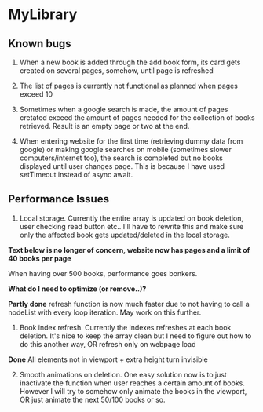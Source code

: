 # MyLibrary









## Known bugs

1. When a new book is added through the add book form, its card gets created on several pages, somehow, until page is refreshed

2. The list of pages is currently not functional as planned when pages exceed 10

3. Sometimes when a google search is made, the amount of pages cretated exceed the amount of pages needed for the collection of books retrieved. Result is an empty page or two at the end.

4. When entering website for the first time (retrieving dummy data from google) or making google searches on mobile (sometimes slower computers/internet too), the search is completed but no books displayed until user changes page. This is because I have used setTimeout instead of async await.



## Performance Issues

1. Local storage. Currently the entire array is updated on book deletion, user checking read button etc.. I'll have to rewrite this and make sure only the affected book gets updated/deleted in the local storage.

**Text below is no longer of concern, website now has pages and a limit of 40 books per page**

When having over 500 books, performance goes bonkers.

**What do I need to optimize (or remove..)?**

**Partly done** refresh function is now much faster due to not having to call a nodeList with every loop iteration. May work on this further.

1. Book index refresh. Currently the indexes refreshes at each book deletion. It's nice to keep the array clean but I need to figure out how to do this another way, OR refresh only on webpage load

**Done** All elements not in viewport + extra height turn invisible

2. Smooth animations on deletion. One easy solution now is to just inactivate the function when user reaches a certain amount of books. However I will try to somehow only animate the books in the viewport, OR just animate the next 50/100 books or so.

